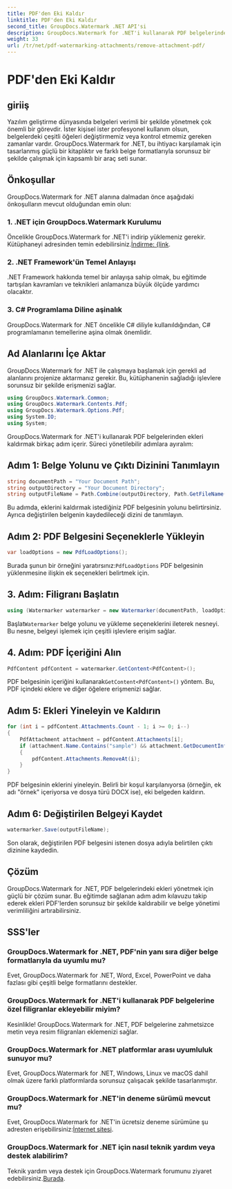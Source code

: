 ```yaml
---
title: PDF'den Eki Kaldır
linktitle: PDF'den Eki Kaldır
second_title: GroupDocs.Watermark .NET API'si
description: GroupDocs.Watermark for .NET'i kullanarak PDF belgelerinden ekleri kolayca nasıl kaldıracağınızı öğrenin. Belge yönetimi verimliliğinizi artırın.
weight: 33
url: /tr/net/pdf-watermarking-attachments/remove-attachment-pdf/
---
```


# PDF'den Eki Kaldır

## giriiş
Yazılım geliştirme dünyasında belgeleri verimli bir şekilde yönetmek çok önemli bir görevdir. İster kişisel ister profesyonel kullanım olsun, belgelerdeki çeşitli öğeleri değiştirmemiz veya kontrol etmemiz gereken zamanlar vardır. GroupDocs.Watermark for .NET, bu ihtiyacı karşılamak için tasarlanmış güçlü bir kitaplıktır ve farklı belge formatlarıyla sorunsuz bir şekilde çalışmak için kapsamlı bir araç seti sunar.
## Önkoşullar
GroupDocs.Watermark for .NET alanına dalmadan önce aşağıdaki önkoşulların mevcut olduğundan emin olun:
### 1. .NET için GroupDocs.Watermark Kurulumu
 Öncelikle GroupDocs.Watermark for .NET'i indirip yüklemeniz gerekir. Kütüphaneyi adresinden temin edebilirsiniz.[İndirme: {link](https://releases.groupdocs.com/Watermark/net/).
### 2. .NET Framework'ün Temel Anlayışı
.NET Framework hakkında temel bir anlayışa sahip olmak, bu eğitimde tartışılan kavramları ve teknikleri anlamanıza büyük ölçüde yardımcı olacaktır.
### 3. C# Programlama Diline aşinalık
GroupDocs.Watermark for .NET öncelikle C# diliyle kullanıldığından, C# programlamanın temellerine aşina olmak önemlidir.

## Ad Alanlarını İçe Aktar
GroupDocs.Watermark for .NET ile çalışmaya başlamak için gerekli ad alanlarını projenize aktarmanız gerekir. Bu, kütüphanenin sağladığı işlevlere sorunsuz bir şekilde erişmenizi sağlar.

```csharp
using GroupDocs.Watermark.Common;
using GroupDocs.Watermark.Contents.Pdf;
using GroupDocs.Watermark.Options.Pdf;
using System.IO;
using System;
```
GroupDocs.Watermark for .NET'i kullanarak PDF belgelerinden ekleri kaldırmak birkaç adım içerir. Süreci yönetilebilir adımlara ayıralım:
## Adım 1: Belge Yolunu ve Çıktı Dizinini Tanımlayın
```csharp
string documentPath = "Your Document Path";
string outputDirectory = "Your Document Directory";
string outputFileName = Path.Combine(outputDirectory, Path.GetFileName(documentPath));
```
Bu adımda, eklerini kaldırmak istediğiniz PDF belgesinin yolunu belirtirsiniz. Ayrıca değiştirilen belgenin kaydedileceği dizini de tanımlayın.
## Adım 2: PDF Belgesini Seçeneklerle Yükleyin
```csharp
var loadOptions = new PdfLoadOptions();
```
 Burada şunun bir örneğini yaratırsınız:`PdfLoadOptions` PDF belgesinin yüklenmesine ilişkin ek seçenekleri belirtmek için.
## 3. Adım: Filigranı Başlatın
```csharp
using (Watermarker watermarker = new Watermarker(documentPath, loadOptions))
```
 Başlat`Watermarker` belge yolunu ve yükleme seçeneklerini ileterek nesneyi. Bu nesne, belgeyi işlemek için çeşitli işlevlere erişim sağlar.
## 4. Adım: PDF İçeriğini Alın
```csharp
PdfContent pdfContent = watermarker.GetContent<PdfContent>();
```
 PDF belgesinin içeriğini kullanarak`GetContent<PdfContent>()` yöntem. Bu, PDF içindeki eklere ve diğer öğelere erişmenizi sağlar.
## Adım 5: Ekleri Yineleyin ve Kaldırın
```csharp
for (int i = pdfContent.Attachments.Count - 1; i >= 0; i--)
{
    PdfAttachment attachment = pdfContent.Attachments[i];
    if (attachment.Name.Contains("sample") && attachment.GetDocumentInfo().FileType == FileType.DOCX)
    {
        pdfContent.Attachments.RemoveAt(i);
    }
}
```
PDF belgesinin eklerini yineleyin. Belirli bir koşul karşılanıyorsa (örneğin, ek adı "örnek" içeriyorsa ve dosya türü DOCX ise), eki belgeden kaldırın.
## Adım 6: Değiştirilen Belgeyi Kaydet
```csharp
watermarker.Save(outputFileName);
```
Son olarak, değiştirilen PDF belgesini istenen dosya adıyla belirtilen çıktı dizinine kaydedin.

## Çözüm
GroupDocs.Watermark for .NET, PDF belgelerindeki ekleri yönetmek için güçlü bir çözüm sunar. Bu eğitimde sağlanan adım adım kılavuzu takip ederek ekleri PDF'lerden sorunsuz bir şekilde kaldırabilir ve belge yönetimi verimliliğini artırabilirsiniz.
## SSS'ler
### GroupDocs.Watermark for .NET, PDF'nin yanı sıra diğer belge formatlarıyla da uyumlu mu?
Evet, GroupDocs.Watermark for .NET, Word, Excel, PowerPoint ve daha fazlası gibi çeşitli belge formatlarını destekler.
### GroupDocs.Watermark for .NET'i kullanarak PDF belgelerine özel filigranlar ekleyebilir miyim?
Kesinlikle! GroupDocs.Watermark for .NET, PDF belgelerine zahmetsizce metin veya resim filigranları eklemenizi sağlar.
### GroupDocs.Watermark for .NET platformlar arası uyumluluk sunuyor mu?
Evet, GroupDocs.Watermark for .NET, Windows, Linux ve macOS dahil olmak üzere farklı platformlarda sorunsuz çalışacak şekilde tasarlanmıştır.
### GroupDocs.Watermark for .NET'in deneme sürümü mevcut mu?
 Evet, GroupDocs.Watermark for .NET'in ücretsiz deneme sürümüne şu adresten erişebilirsiniz:[İnternet sitesi](https://releases.groupdocs.com/).
### GroupDocs.Watermark for .NET için nasıl teknik yardım veya destek alabilirim?
 Teknik yardım veya destek için GroupDocs.Watermark forumunu ziyaret edebilirsiniz.[Burada](https://forum.groupdocs.com/c/watermark/19).